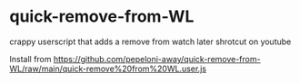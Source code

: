 # quick-remove-from-WL
crappy userscript that adds a remove from watch later shrotcut on youtube

Install from https://github.com/pepeloni-away/quick-remove-from-WL/raw/main/quick-remove%20from%20WL.user.js
